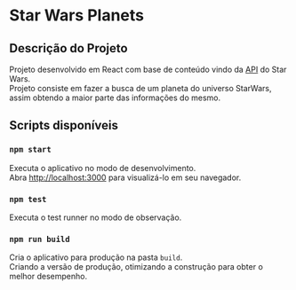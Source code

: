 # Star Wars Planets

## Descrição do Projeto
  Projeto desenvolvido em React com base de conteúdo vindo da <a href="https://swapi.py4e.com/">API</a> do Star Wars.\
  Projeto consiste em fazer a busca de um planeta do universo StarWars, assim obtendo a maior parte das informações do mesmo.

## Scripts disponíveis

### `npm start`

Executa o aplicativo no modo de desenvolvimento.\
Abra [http://localhost:3000](http://localhost:3000) para visualizá-lo em seu navegador.

### `npm test`

Executa o test runner no modo de observação.

### `npm run build`

Cria o aplicativo para produção na pasta `build`.\
Criando a versão de produção, otimizando a construção para obter o melhor desempenho.
